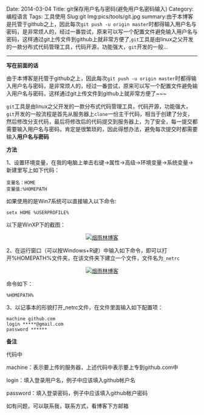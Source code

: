Date: 2014-03-04
Title: git保存用户名与密码(避免用户名密码输入)
Category: 编程语言
Tags: 工具使用
Slug:git
Img:pics/tools/git.jpg
summary:由于本博客是托管于github之上，因此每次`git push -u origin master`时都得输入用户名与密码，是非常烦人的，经过一番尝试，原来可以写一个配置文件避免输入用户名与密码，这样通过git上传文件到github上就非常方便了,`git`工具是由linux之父开发的一款分布式代码管理工具，代码开源，功能强大，`git`开发的一般...

----------

**写在前面的话**

由于本博客是托管于github之上，因此每次`git push -u origin master`时都得输入用户名与密码，是非常烦人的，经过一番尝试，原来可以写一个配置文件避免输入用户名与密码，这样通过git上传文件到github上就非常方便了~~~


`git`工具是由linux之父开发的一款分布式代码管理工具，代码开源，功能强大，`git`开发的一般流程是首先从服务器上`clone`一份主干代码，相当于创建了分支，然后修改分支代码，最后将修改后的代码提交到服务器上，为了安全，每一提交都需要输入用户名与密码，肯定是很繁琐的，因此得想办法，避免每次提交时都需要输入**用户名与密码**

**方法**

1、设置环境变量，在我的电脑上单击右键->属性->高级->环境变量->系统变量->新建里写上如下代码：

	变量名：HOME
	变量值:%HOMEPATH

 如果使用的是Win7系统可以直接输入以下命令:

	setx HOME %USERPROFILE%

 以下是WinXP下的截图：


<center>
<a href="http://www.yanyulin.info/pages/2014/03/git.html">
<img src="http://www.yanyulin.info/pics/tools/git0.jpg"  alt="烟雨林博客"/>
</a>
</center>

2、在运行窗口（可以按Windows+R键）中输入如下命令，即可以打开%HOMEPATH%文件夹，在该文件夹下建立一个文件，文件名为`_netrc`

<center>
<a href="http://www.yanyulin.info/pages/2014/03/git.html">
<img src="http://www.yanyulin.info/pics/tools/git1.jpg"  alt="烟雨林博客"/>
</a>
</center>

命令如下：

	%HOMEPATH%

3、以记事本的形貌打开_netrc文件，在文件里面输入如下配置项：

	machine github.com
	login *****@gmail.com
	password ******

**备注**

代码中

machine：表示要上传的服务器，上述代码中表示要上专到github.com中

login：填入登录用户名，例子中应该填入github帐户名

password：填入登录密码，例子中应该填入github帐户密码

如有问题，可以联系我，联系方式，看博客下方邮箱